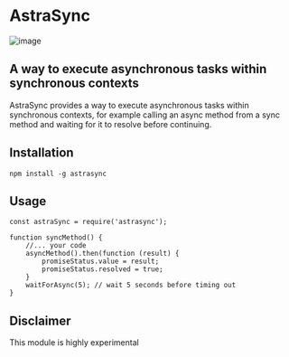 # AstraSync

![image](https://user-images.githubusercontent.com/67682496/210121921-9967cbc8-5b72-47e6-b440-77f479346803.png)


## A way to execute asynchronous tasks within synchronous contexts

AstraSync provides a way to execute asynchronous tasks within synchronous contexts, for example calling an async method from a sync method and waiting for it to resolve before continuing.

## Installation

    npm install -g astrasync

## Usage

    const astraSync = require('astrasync');

    function syncMethod() {
        //... your code
        asyncMethod().then(function (result) {
            promiseStatus.value = result;
            promiseStatus.resolved = true;
        }
        waitForAsync(5); // wait 5 seconds before timing out
    }

## Disclaimer

This module is highly experimental

